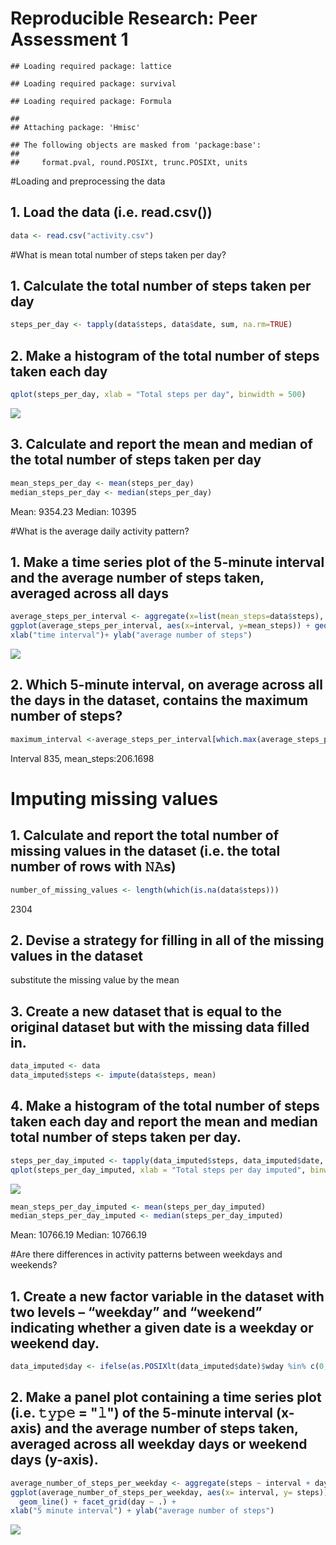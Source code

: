 # Reproducible Research: Peer Assessment 1


```
## Loading required package: lattice
```

```
## Loading required package: survival
```

```
## Loading required package: Formula
```

```
## 
## Attaching package: 'Hmisc'
```

```
## The following objects are masked from 'package:base':
## 
##     format.pval, round.POSIXt, trunc.POSIXt, units
```
#Loading and preprocessing the data
## 1. Load the data (i.e. read.csv())

```r
data <- read.csv("activity.csv")
```
#What is mean total number of steps taken per day?
## 1. Calculate the total number of steps taken per day

```r
steps_per_day <- tapply(data$steps, data$date, sum, na.rm=TRUE)
```

## 2. Make a histogram of the total number of steps taken each day

```r
qplot(steps_per_day, xlab = "Total steps per day", binwidth = 500)
```

![](PA1_template_files/figure-html/unnamed-chunk-4-1.png)<!-- -->

## 3. Calculate and report the mean and median of the total number of steps taken per day

```r
mean_steps_per_day <- mean(steps_per_day)
median_steps_per_day <- median(steps_per_day)
```
Mean: 9354.23
Median: 10395

#What is the average daily activity pattern?
## 1. Make a time series plot of the 5-minute interval and the average number of steps taken, averaged across all days

```r
average_steps_per_interval <- aggregate(x=list(mean_steps=data$steps), by=list(interval=data$interval), FUN=mean, na.rm=TRUE)
ggplot(average_steps_per_interval, aes(x=interval, y=mean_steps)) + geom_line() + 
xlab("time interval")+ ylab("average number of steps")
```

![](PA1_template_files/figure-html/unnamed-chunk-6-1.png)<!-- -->

## 2. Which 5-minute interval, on average across all the days in the dataset, contains the maximum number of steps?

```r
maximum_interval <-average_steps_per_interval[which.max(average_steps_per_interval$mean_steps),]
```
Interval 835, mean_steps:206.1698

# Imputing missing values
## 1. Calculate and report the total number of missing values in the dataset (i.e. the total number of rows with 𝙽𝙰s)

```r
number_of_missing_values <- length(which(is.na(data$steps)))
```
2304

## 2. Devise a strategy for filling in all of the missing values in the dataset
substitute the missing value by the mean

## 3. Create a new dataset that is equal to the original dataset but with the missing data filled in.

```r
data_imputed <- data
data_imputed$steps <- impute(data$steps, mean)
```

## 4. Make a histogram of the total number of steps taken each day and report the mean and median total number of steps taken per day.

```r
steps_per_day_imputed <- tapply(data_imputed$steps, data_imputed$date, sum, na.rm=TRUE)
qplot(steps_per_day_imputed, xlab = "Total steps per day imputed", binwidth = 500)
```

![](PA1_template_files/figure-html/unnamed-chunk-10-1.png)<!-- -->

```r
mean_steps_per_day_imputed <- mean(steps_per_day_imputed)
median_steps_per_day_imputed <- median(steps_per_day_imputed)
```
Mean: 10766.19
Median: 10766.19

#Are there differences in activity patterns between weekdays and weekends?
## 1. Create a new factor variable in the dataset with two levels – “weekday” and “weekend” indicating whether a given date is a weekday or weekend day.

```r
data_imputed$day <- ifelse(as.POSIXlt(data_imputed$date)$wday %in% c(0,6), 'weekend', 'weekday')
```

## 2. Make a panel plot containing a time series plot (i.e. 𝚝𝚢𝚙𝚎 = "𝚕") of the 5-minute interval (x-axis) and the average number of steps taken, averaged across all weekday days or weekend days (y-axis).

```r
average_number_of_steps_per_weekday <- aggregate(steps ~ interval + day, data=data_imputed, mean)
ggplot(average_number_of_steps_per_weekday, aes(x= interval, y= steps)) + 
  geom_line() + facet_grid(day ~ .) +
xlab("5 minute interval") + ylab("average number of steps")
```

![](PA1_template_files/figure-html/unnamed-chunk-12-1.png)<!-- -->
